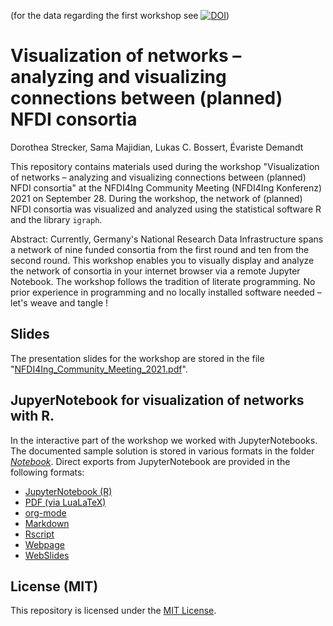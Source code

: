 (for the data regarding the first workshop see [![DOI](https://zenodo.org/badge/DOI/10.5281/zenodo.4322757.svg)](https://doi.org/10.5281/zenodo.4322757))

# Visualization of networks – analyzing and visualizing connections between (planned) NFDI consortia

Dorothea Strecker, Sama Majidian, Lukas C. Bossert, Évariste Demandt

This repository contains materials used during the workshop 
"Visualization of networks – analyzing and visualizing connections between (planned) NFDI consortia" 
at the NFDI4Ing Community Meeting (NFDI4Ing Konferenz) 2021 on September 28. 
During the workshop, the network of (planned) NFDI consortia was visualized and analyzed using the statistical software R and the library `igraph`.

Abstract: Currently, Germany's National Research Data Infrastructure spans a network of nine funded consortia from the first round and ten from the second round. This workshop enables you to visually display and analyze the network of consortia in your internet browser via a remote Jupyter Notebook. The workshop follows the tradition of literate programming. No prior experience in programming and no locally installed software needed – let's weave and tangle !

## Slides

The presentation slides for the workshop are stored in the file "[NFDI4Ing_Community_Meeting_2021.pdf](NFDI4Ing_Community_Meeting_2021.pdf)".

## JupyerNotebook for visualization of networks with R.

In the interactive part of the workshop we worked with JupyterNotebooks.
The documented sample solution is stored in various formats in the folder [_Notebook_](Notebook/).
Direct exports from JupyterNotebook are provided in the following formats:

- [JupyterNotebook (R)](Notebook/the-promise-to-partner.ipnyb)
- [PDF (via LuaLaTeX)](Notebook/the-promise-to-partner.pdf)
- [org-mode](Notebook/the-promise-to-partner.org)
- [Markdown](Notebook/the-promise-to-partner.md)
- [Rscript](Notebook/the-promise-to-partner.r)
- [Webpage](Notebook/the-promise-to-partner.html)
- [WebSlides](Notebook/the-promise-to-partner.slides.html)

## License (MIT)

This repository is licensed under the [MIT License](LICENSE).
